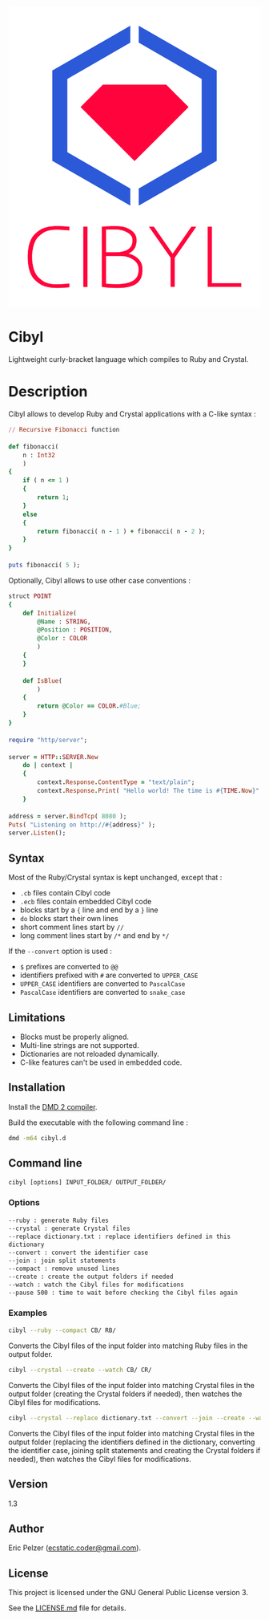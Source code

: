 ![](https://github.com/senselogic/CIBYL/blob/master/LOGO/cibyl.png)

# Cibyl

Lightweight curly-bracket language which compiles to Ruby and Crystal.

# Description

Cibyl allows to develop Ruby and Crystal applications with a C-like syntax :

```ruby
// Recursive Fibonacci function

def fibonacci(
    n : Int32
    )
{
    if ( n <= 1 )
    {
        return 1;
    }
    else
    {
        return fibonacci( n - 1 ) + fibonacci( n - 2 );
    }
}

puts fibonacci( 5 );
```

Optionally, Cibyl allows to use other case conventions :

```ruby
struct POINT
{
    def Initialize(
        @Name : STRING,
        @Position : POSITION,
        @Color : COLOR
        )
    {
    }

    def IsBlue(
        )
    {
        return @Color == COLOR.#Blue;
    }
}

require "http/server";

server = HTTP::SERVER.New
    do | context |
    {
        context.Response.ContentType = "text/plain";
        context.Response.Print( "Hello world! The time is #{TIME.Now}" );
    }

address = server.BindTcp( 8080 );
Puts( "Listening on http://#{address}" );
server.Listen();
```

## Syntax

Most of the Ruby/Crystal syntax is kept unchanged, except that :

*   `.cb` files contain Cibyl code
*   `.ecb` files contain embedded Cibyl code
*   blocks start by a `{` line and end by a `}` line
*   `do` blocks start their own lines
*   short comment lines start by `//`
*   long comment lines start by `/*` and end by `*/`

If the `--convert` option is used :

*   `$` prefixes are converted to `@@`
*   identifiers prefixed with `#` are converted to `UPPER_CASE`
*   `UPPER_CASE` identifiers are converted to `PascalCase`
*   `PascalCase` identifiers are converted to `snake_case`

## Limitations

*   Blocks must be properly aligned.
*   Multi-line strings are not supported.
*   Dictionaries are not reloaded dynamically.
*   C-like features can't be used in embedded code.

## Installation

Install the [DMD 2 compiler](https://dlang.org/download.html).

Build the executable with the following command line :

```bash
dmd -m64 cibyl.d
```

## Command line

```
cibyl [options] INPUT_FOLDER/ OUTPUT_FOLDER/
```

### Options

```
--ruby : generate Ruby files
--crystal : generate Crystal files
--replace dictionary.txt : replace identifiers defined in this dictionary
--convert : convert the identifier case
--join : join split statements
--compact : remove unused lines
--create : create the output folders if needed
--watch : watch the Cibyl files for modifications
--pause 500 : time to wait before checking the Cibyl files again
```

### Examples

```bash
cibyl --ruby --compact CB/ RB/
```

Converts the Cibyl files of the input folder into matching Ruby files in the output folder.

```bash
cibyl --crystal --create --watch CB/ CR/
```

Converts the Cibyl files of the input folder into matching Crystal files in the output folder
(creating the Crystal folders if needed),
then watches the Cibyl files for modifications.

```bash
cibyl --crystal --replace dictionary.txt --convert --join --create --watch CB/ CR/
```

Converts the Cibyl files of the input folder into matching Crystal files in the output folder
(replacing the identifiers defined in the dictionary, converting the identifier case,
joining split statements and creating the Crystal folders if needed),
then watches the Cibyl files for modifications.

## Version

1.3

## Author

Eric Pelzer (ecstatic.coder@gmail.com).

## License

This project is licensed under the GNU General Public License version 3.

See the [LICENSE.md](LICENSE.md) file for details.
